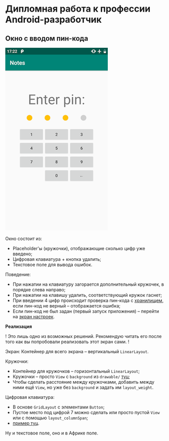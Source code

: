 # Дипломная работа к профессии Android-разработчик

## Окно с вводом пин-кода

![enter pin](../images/enter_pin.png)

Окно состоит из:
* Placeholder'ы (кружочки), отображающие сколько цифр уже введено;
* Цифровая клавиатура + кнопка удалить;
* Текстовое поле для вывода ошибок.

Поведение:
* При нажатии на клавиатуру загорается дополнительный кружочек, в порядке слева направо;
* При нажатии на клавишу удалить, соответствующий кружок гаснет;
* При введении 4 цифр происходит проверка пин-кода с [хранилищем](keychain.md), если пин-код не верный – отображается ошибка;
* Если пин-код не был задан (первый запуск приложения) – перейти на [экран настроек](settings.md).

**Реализация**

! Это лишь одно из возможных решений. Рекомендую читать его после того как вы попробовали реализовать этот экран сами. !

Экран:
Контейнер для всего экрана – вертикальный `LinearLayout`.

Кружочки:
* Контейнер для кружочков – горизонтальный `LinearLayout`;
* Кружочки – просто `View` с `background` из `drawable/` [туц](https://google.com/search?q=android+drawable+circle);
* Чтобы сделать расстояние между кружочками, добавить между ними ещё `View`, но уже без `background` и задать им `layout_weight`.

Цифровая клавиатура:
* В основе `GridLayout` с элементами `Button`;
* Пустое место под цифрой 7 можно сделать или просто пустой `View` или с помощью `layout_columnSpan`;
* [пример туц](http://developer.alexanderklimov.ru/android/layout/gridlayout.php).

Ну и текстовое поле, оно и в Африке поле.
